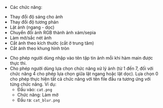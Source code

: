 - Các chức năng:
+ Thay đổi độ sáng cho ảnh
+ Thay đổi độ tương phản
+ Lật ảnh (ngang - dọc)
+ Chuyển đổi ảnh RGB thành ảnh xám/sepia
+ Làm mờ/sắc nét ảnh
+ Cắt ảnh theo kích thước (cắt ở trung tâm) 
+ Cắt ảnh theo khung hình tròn 
- Cho phép người dùng nhập vào tên tập tin ảnh mỗi khi hàm main được thực thi.
- Cho phép người dùng lựa chọn chức năng xử lý ảnh (từ 1 đến 7, đối với chức năng 4 cho phép lựa chọn giữa lật ngang hoặc lật dọc). Lựa chọn 0 cho phép thực hiện tất cả chức năng với tên file đầu ra tương ứng với từng chức năng. Ví dụ:
    - Đầu vào: `cat.png`
    - Chức năng: Làm mờ
    - Đầu ra: `cat_blur.png`
